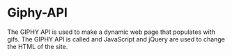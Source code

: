 # Giphy-API

The GIPHY API is used to make a dynamic web page that populates with gifs. The GIPHY API is called and JavaScript and jQuery are used to change the HTML of the site.
